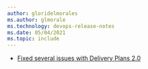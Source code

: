 ```yaml
---
author: gloridelmorales
ms.author: glmorale
ms.technology: devops-release-notes
ms.date: 05/04/2021
ms.topic: include
---
```


- [Fixed several issues with Delivery Plans 2.0](#fixed-several-issues-with-delivery-plans-20)